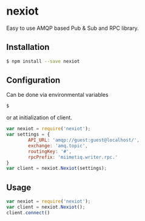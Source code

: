 # nexiot 
Easy to use AMQP based Pub & Sub and RPC library. 

## Installation

```sh
$ npm install --save nexiot
```

## Configuration

Can be done via environmental variables
```sh
$ 
```
or at initialization of client.
```js
var nexiot = require('nexiot');
var settings = {
        API_URL: 'amqp://guest:guest@localhost/',
        exchange: 'amq.topic',
        routingKey: '#',
        rpcPrefix: 'miimetiq.writer.rpc.'
}
var client = nexiot.Nexiot(settings);
```


## Usage

```js
var nexiot = require('nexiot');
var client = nexiot.Nexiot();
client.connect()
```

